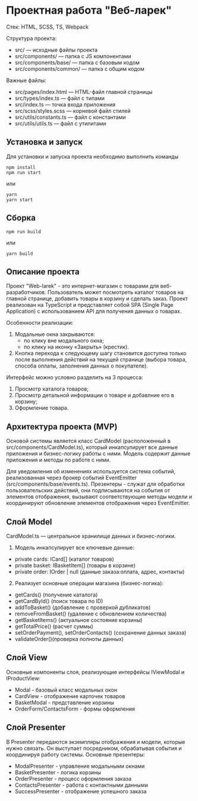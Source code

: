 # Проектная работа "Веб-ларек"

Стек: HTML, SCSS, TS, Webpack

Структура проекта:
- src/ — исходные файлы проекта
- src/components/ — папка с JS компонентами
- src/components/base/ — папка с базовым кодом
- src/components/common/ — папка с общим кодом

Важные файлы:
- src/pages/index.html — HTML-файл главной страницы
- src/types/index.ts — файл с типами
- src/index.ts — точка входа приложения
- src/scss/styles.scss — корневой файл стилей
- src/utils/constants.ts — файл с константами
- src/utils/utils.ts — файл с утилитами

## Установка и запуск
Для установки и запуска проекта необходимо выполнить команды

```
npm install
npm run start
```

или

```
yarn
yarn start
```
## Сборка

```
npm run build
```

или

```
yarn build
```
## Описание проекта

Проект "Web-larek" - это интернет-магазин с товарами для веб-разработчиков. Пользователь может посмотреть каталог товаров на главной странице, добавить товары в корзину и сделать заказ.  Проект реализован на TypeScript и представляет собой SPA (Single Page Application) с использованием API для получения данных о товарах.

Особенности реализации:
 1. Модальные окна закрываются:
    - по клику вне модального окна;
    - по клику на иконку «Закрыть» (крестик).
 2. Кнопка перехода к следующему шагу становится доступна только после выполнения действий на текущей странице (выбора товара, способа оплаты, заполнения данных о покупателе).

Интерфейс можно условно разделить на 3 процесса:
1. Просмотр каталога товаров;
2. Просмотр детальной информации о товаре и добавлние его в корзину;
3. Оформление товара.

## Архитектура проекта (MVP)

Основой системы является класс CardModel (расположенный в src/components/CardModel.ts), который инкапсулирует все данные приложения и бизнес-логику работы с ними. Модель содержит данные приложения и методы по работе с ними.

Для уведомления об изменениях используется система событий, реализованная через брокер событий EventEmitter (src/components/base/events.ts). 
Презентеры - служат для обработки пользовательских действий, они подписываются на события от элементов отображения, вызывают соответствующие методы модели и координируют обновление элементов отображения через EventEmitter.

## Слой Model

CardModel.ts —  центральное хранилище данных и бизнес-логики.
1. Модель инкапсулирует все ключевые данные:
  - private cards: ICard[] (каталог товаров)
  - private basket: IBasketItem[] (товары в корзине)
  - private order: IOrder | null (данные заказа:оплата, адрес, контакты)

2. Реализует основные операции магазина (бизнес-логика):
- getCards() (получение каталога)
- getCardById() (поиск товара по ID) 
- addToBasket() (добавление с проверкой дубликатов)
- removeFromBasket() (удаление с обновлением количества)
- getBasketItems() (актуальное состояние корзины)
- getTotalPrice() (расчет суммы)
- setOrderPayment(), setOrderContacts() (сохранение данных заказа)
- validateOrder()(проверка полноты данных)

## Слой View

Основные компоненты слоя, реализующие интерфейсы IViewModal и IProductView:
- Modal - базовый класс модальных окон
- CardView - отображение карточек товаров
- BasketModal - представление корзины
- OrderForm/ContactsForm - формы оформления


 ## Слой Presenter

В Presenter передаются экземпляры отображения и модели, которые нужно связать. Он выступает посредником, обрабатывая события и координируя работу системы.
Основные презентеры:
- ModalPresenter - управление модальными окнами
- BasketPresenter - логика корзины
- OrderPresenter - процесс оформления заказа
- ContactsPresenter - работа с контактными данными
- SuccessPresenter - отображение успешного заказа



